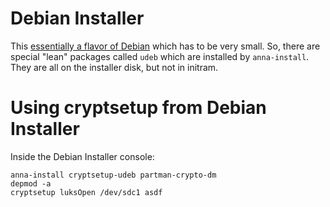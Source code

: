 Debian Installer
================

This [essentially a flavor of Debian](d-i.alioth.debian.org/doc/internals/index.html) which has to be very small.
So, there are special "lean" packages called `udeb` which are installed by `anna-install`. They are all on the
installer disk, but not in initram.

Using cryptsetup from Debian Installer
======================================

Inside the Debian Installer console:

    anna-install cryptsetup-udeb partman-crypto-dm 
    depmod -a 
    cryptsetup luksOpen /dev/sdc1 asdf 


